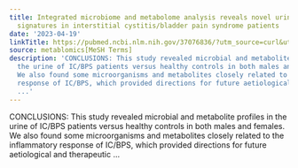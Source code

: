 ```yaml
---
title: Integrated microbiome and metabolome analysis reveals novel urinary microenvironmental
  signatures in interstitial cystitis/bladder pain syndrome patients
date: '2023-04-19'
linkTitle: https://pubmed.ncbi.nlm.nih.gov/37076836/?utm_source=curl&utm_medium=rss&utm_campaign=pubmed-2&utm_content=1Zkrxt7ktlCbHBXEV3v65xxSnkSWNsJ1A6Fq3gBniKhGfIUslK&fc=20210907212339&ff=20230421210303&v=2.17.9.post6+86293ac
source: metablomics[MeSH Terms]
description: 'CONCLUSIONS: This study revealed microbial and metabolite profiles in
  the urine of IC/BPS patients versus healthy controls in both males and females.
  We also found some microorganisms and metabolites closely related to the inflammatory
  response of IC/BPS, which provided directions for future aetiological and therapeutic
  ...'
---
```

CONCLUSIONS: This study revealed microbial and metabolite profiles in the urine of IC/BPS patients versus healthy controls in both males and females. We also found some microorganisms and metabolites closely related to the inflammatory response of IC/BPS, which provided directions for future aetiological and therapeutic ...
